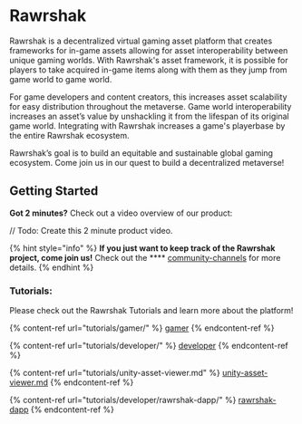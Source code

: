 # Rawrshak

Rawrshak is a decentralized virtual gaming asset platform that creates frameworks for in-game assets allowing for asset interoperability between unique gaming worlds. With Rawrshak's asset framework, it is possible for players to take acquired in-game items along with them as they jump from game world to game world.&#x20;

For game developers and content creators, this increases asset scalability for easy distribution throughout the metaverse. Game world interoperability increases an asset’s value by unshackling it from the lifespan of its original game world. Integrating with Rawrshak increases a game's playerbase by the entire Rawrshak ecosystem.&#x20;

Rawrshak’s goal is to build an equitable and sustainable global gaming ecosystem. Come join us in our quest to build a decentralized metaverse!

## Getting Started

**Got 2 minutes?** Check out a video overview of our product:

// Todo: Create this 2 minute product video.

{% hint style="info" %}
**If you just want to keep track of the Rawrshak project, come join us!** Check out the **** [community-channels](rawrshak-platform/community-channels/ "mention") for more details.
{% endhint %}

### Tutorials:

Please check out the Rawrshak Tutorials and learn more about the platform!

{% content-ref url="tutorials/gamer/" %}
[gamer](tutorials/gamer/)
{% endcontent-ref %}

{% content-ref url="tutorials/developer/" %}
[developer](tutorials/developer/)
{% endcontent-ref %}

{% content-ref url="tutorials/unity-asset-viewer.md" %}
[unity-asset-viewer.md](tutorials/unity-asset-viewer.md)
{% endcontent-ref %}

{% content-ref url="tutorials/developer/rawrshak-dapp/" %}
[rawrshak-dapp](tutorials/developer/rawrshak-dapp/)
{% endcontent-ref %}
